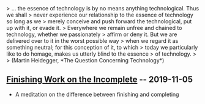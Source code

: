 <div class="expose">
> … the essence of technology is by no means anything technological. Thus we shall
> never experience our relationship to the essence of technology so long as we
> merely conceive and push forward the technological, put up with it, or evade it.
> Everywhere we remain unfree and chained to technology, whether we passionately
> affirm or deny it. But we are delivered over to it in the worst possible way
> when we regard it as something neutral; for this conception of it, to which
> today we particularly like to do homage, makes us utterly blind to the essence
> of technology.
>
> (Martin Heidegger, *The Question Concerning Technology*)

## [Finishing Work on the Incomplete][1] -- 2019-11-05

- A meditation on the difference between finishing and completing

[1]: https://shonfeder.github.io/themata/finishing-the-incomplete.html

</div>

